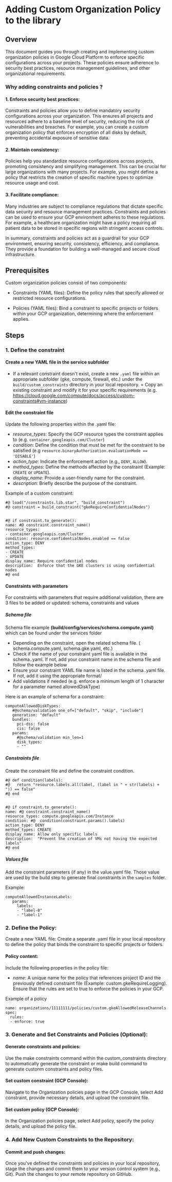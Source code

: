 # Adding Custom Organization Policy to the library

## Overview

This document guides you through creating and implementing custom organization policies in Google Cloud Platform to enforce specific configurations across your projects. 
These policies ensure adherence to security best practices, resource management guidelines, and other organizational requirements.

### Why adding constraints and policies ?

#### 1. Enforce security best practices:
Constraints and policies allow you to define mandatory security configurations across your organization. This ensures all projects and resources adhere to a baseline level of security, reducing the risk of vulnerabilities and breaches. For example, you can create a custom organization policy that enforces encryption of all disks by default, preventing accidental exposure of sensitive data.

#### 2. Maintain consistency:
Policies help you standardize resource configurations across projects, promoting consistency and simplifying management. This can be crucial for large organizations with many projects.
For example, you might define a policy that restricts the creation of specific machine types to optimize resource usage and cost.

#### 3. Facilitate compliance:
Many industries are subject to compliance regulations that dictate specific data security and resource management practices. Constraints and policies can be used to ensure your GCP environment adheres to these regulations.
For example, a healthcare organization might have a policy requiring all patient data to be stored in specific regions with stringent access controls.

In summary, constraints and policies act as a guardrail for your GCP environment, ensuring security, consistency, efficiency, and compliance. They provide a foundation for building a well-managed and secure cloud infrastructure.

## Prerequisites

Custom organization policies consist of two components:

- Constraints (YAML files): 
Define the policy rules that specify allowed or restricted resource configurations.

- Policies (YAML files): 
Bind a constraint to specific projects or folders within your GCP organization, determining where the enforcement applies.

## Steps

### 1. Define the constraint

#### Create a new YAML file in the service subfolder

- If a relevant constraint doesn't exist, create a new `.yaml` file within an appropriate subfolder (gke, compute, firewall, etc.) under the `build/custom_constraints` directory in your local repository.
= Copy an existing constraint and modify it for your specific requirements (e.g. https://cloud.google.com/compute/docs/access/custom-constraints#vm-instance)

#### Edit the constraint file

Update the following properties within the .yaml file:

- *resource_types*: Specify the GCP resource types the constraint applies to (e.g. `container.googleapis.com/Cluster`)
- *condition*: Define the condition that must be met for the constraint to be satisfied (e.g `resource.binaryAuthorization.evaluationMode == 'DISABLE'`)
- *action_type*: Indicate the enforcement action (e.g., `DENY`, `ALLOW`).
- *method_types*: Define the methods affected by the constraint (Example: `CREATE` or `UPDATE`).
- *display_name*: Provide a user-friendly name for the constraint.
- *description*: Briefly describe the purpose of the constraint.

Example of a custom constraint:
``` 
#@ load("/constraints.lib.star", "build_constraint")
#@ constraint = build_constraint("gkeRequireConfidentialNodes")


#@ if constraint.to_generate():
name: #@ constraint.constraint_name()
resource_types:
- container.googleapis.com/Cluster
condition: resource.confidentialNodes.enabled == false
action_type: DENY
method_types:
- CREATE
- UPDATE
display_name: Require confidential nodes
description:  Enforce that the GKE clusters is using confidential nodes
#@ end
```

#### Constraints with parameters

For constraints with parameters that require additional validation, there are 3 files to be added or updated: schema, constraints and values

##### Schema file
Schema file example **(build/config/services/schema.compute.yaml)** which can be found under the services folder
- Depending on the constraint, open the related schema file. ( schema.compute.yaml, schema.gke.yaml, etc.)
- Check if the name of your constraint yaml file is available in the schema.<service>.yaml. If not, add your constraint name in the schema file and follow the example below 
- Ensure your constraint YAML file name is listed in the schema.<service>.yaml file. If not, add it using the appropriate format/
- Add validations if needed (e.g. enforce a minimum length of 1 character for a parameter named allowedDiskType)

Here is an example of schema for a constraint:
```
computeAllowedDiskTypes:
   #@schema/validation one_of=["default", "skip", "include"]
   generation: "default"
   bundles:
     pci-dss: false
     cis: false
   params:
     #@schema/validation min_len=1
     disk_types:
     - ""
```

##### Constraints file 
Create the constraint file and define the constraint condition.

```
#@ def condition(labels):
#@   return "resource.labels.all(label, (label in " + str(labels) + ")) == false"
#@ end


#@ if constraint.to_generate():
name: #@ constraint.constraint_name()
resource_types: compute.googleapis.com/Instance
condition: #@  condition(constraint.params().labels)
action_type: DENY
method_types: CREATE
display_name: Allow only specific labels
description:  "Prevent the creation of VMs not having the expected labels"
#@ end
```

##### Values file 
Add the constraint parameters (if any) in the value.yaml file. Those value are used by the build step to generate final constraints in the `samples` folder.

Example:
```
computeAllowedInstanceLabels:
   params:
     labels:
     - "label-0"
     - "label-1"
```

### 2. Define the Policy:
Create a new YAML file: Create a separate .yaml file in your local repository to define the policy that binds the constraint to specific projects or folders.


#### Policy content: 

Include the following properties in the policy file:

- *name*: A unique name for the policy that references project ID and the previously defined constraint file (Example: custom.gkeRequireLogging).
Ensure that the rules are set to true to enforce the policies in your GCP. 

Example of a policy
```
name: organizations/11111111/policies/custom.gkeAllowedReleaseChannels
spec:
  rules:
  - enforce: true
```

### 3. Generate and Set Constraints and Policies (Optional):

#### Generate constraints and policies: 
Use the make constraints command within the custom_constraints directory to automatically generate the constraint or make build command to generate custonm constraints and policy files.

#### Set custom constraint (GCP Console): 
Navigate to the Organization policies page in the GCP Console, select Add constraint, provide necessary details, and upload the constraint file.

#### Set custom policy (GCP Console):
In the Organization policies page, select Add policy, specify the policy details, and upload the policy file.

### 4. Add New Custom Constraints to the Repository:

#### Commit and push changes: 
Once you've defined the constraints and policies in your local repository, stage the changes and commit them to your version control system (e.g., Git). Push the changes to your remote repository on GitHub.
